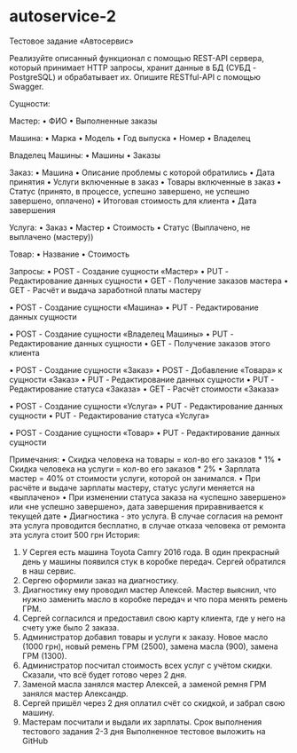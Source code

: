 # autoservice-2

Тестовое задание «Автосервис»

Реализуйте описанный функционал с помощью REST-API сервера, который
принимает HTTP запросы, хранит данные в БД (СУБД - PostgreSQL) и
обрабатывает их. Опишите RESTful-API с помощью Swagger.

Сущности:

Мастер:
• ФИО
• Выполненные заказы

Машина:
• Марка
• Модель
• Год выпуска
• Номер
• Владелец

Владелец Машины:
• Машины
• Заказы

Заказ:
• Машина
• Описание проблемы с которой обратились
• Дата принятия
• Услуги включенные в заказ
• Товары включенные в заказ
• Статус (принято, в процессе, успешно завершено, не успешно завершено,
оплачено)
• Итоговая стоимость для клиента
• Дата завершения

Услуга:
• Заказ
• Мастер
• Стоимость
• Статус (Выплачено, не выплачено (мастеру))

Товар:
• Название
• Стоимость

Запросы:
• POST - Создание сущности «Мастер»
• PUT - Редактирование данных сущности
• GET - Получение заказов мастера
• GET - Расчёт и выдача заработной платы мастеру

• POST - Создание сущности «Машина»
• PUT - Редактирование данных сущности

• POST - Создание сущности «Владелец Машины»
• PUT - Редактирование данных сущности
• GET - Получение заказов этого клиента

• POST - Создание сущности «Заказ»
• POST - Добавление «Товара» к сущности «Заказ»
• PUT - Редактирование данных сущности
• PUT - Редактирование статуса «Заказа»
• GET - Расчёт стоимости «Заказа»

• POST - Создание сущности «Услуга»
• PUT - Редактирование данных сущности
• PUT - Редактирование статуса «Услуга»

• POST - Создание сущности «Товар»
• PUT - Редактирование данных сущности

Примечания:
• Скидка человека на товары = кол-во его заказов * 1%
• Скидка человека на услуги = кол-во его заказов * 2%
• Зарплата мастер = 40% от стоимости услуги, которой он занимался.
• При расчёте и выдаче зарплаты мастеру, статус услуги меняется на
«выплачено»
• При изменении статуса заказа на «успешно завершено» или «не успешно
завершено», дата завершения приравнивается к текущей дате
• Диагностика - это услуга. В случае согласия на ремонт эта услуга проводится
бесплатно, в случае отказа человека от ремонта эта услуга стоит 500 грн
История:
1. У Сергея есть машина Toyota Camry 2016 года. В один прекрасный день у
   машины появился стук в коробке передач. Сергей обратился в наш сервис.
2. Сергею оформили заказ на диагностику.
3. Диагностику ему проводил мастер Алексей. Мастер выяснил, что нужно
   заменить масло в коробке передач и что пора менять ремень ГРМ.
4. Сергей согласился и предоставил свою карту клиента, где у него на счету уже
   было 2 заказа.
5. Администратор добавил товары и услуги к заказу. Новое масло (1000 грн),
   новый ремень ГРМ (2500), замена масла (900), замена ГРМ (1300).
6. Администратор посчитал стоимость всех услуг с учётом скидки. Сказали, что
   всё будет готово через 2 дня.
7. Заменой масла занялся мастер Алексей, а заменой ремня ГРМ занялся мастер
   Александр.
8. Сергей пришёл через 2 дня оплатил счёт со скидкой, и забрал свою машину.
9. Мастерам посчитали и выдали их зарплаты.
   Cрок выполнения тестового задания 2-3 дня
   Выполненное тестовое выложить на GitHub

